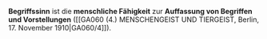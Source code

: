 
**Begriffssinn** ist die **menschliche Fähigkeit** zur **Auffassung von Begriffen und Vorstellungen** ([[GA060 (4.) MENSCHENGEIST UND TIERGEIST, Berlin, 17. November 1910|GA060/4]]).
